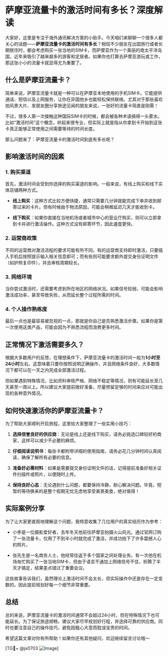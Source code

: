 # 萨摩亚流量卡的激活时间有多长？深度解读

大家好，这里是专注于海外通讯解决方案的小助手。今天咱们来聊聊一个很多人都关心的话题——**萨摩亚流量卡的激活时间有多长**？相信不少朋友在出国旅行或者长期居住时，都会考虑购买一张当地的SIM卡，而萨摩亚作为一个美丽的南太平洋岛国，近年来吸引了越来越多的游客和定居者。如果你也打算去萨摩亚游玩或工作，那这张小小的流量卡就显得尤为重要了。

## 什么是萨摩亚流量卡？

简单来说，萨摩亚流量卡就是一种可以在萨摩亚本地使用的手机SIM卡。它能提供通话、短信以及上网服务，让你在异国他乡也能轻松保持联络。尤其对于那些喜欢拍风景大片、发朋友圈分享旅途见闻的朋友来说，一张好的流量卡简直是刚需！

不过，很多人第一次接触这种国际SIM卡的时候，都会被各种术语搞得一头雾水。比如“激活时间”这个概念，听起来很专业，但实际上就是指从你拿到卡开始到这张卡真正能够正常使用之间需要等待的时间长度。

那么问题来了：萨摩亚流量卡的激活时间到底有多长呢？

## 影响激活时间的因素

### 1. **购买渠道**
首先，激活时间会受到你选择的购买渠道的影响。一般来说，有线上购买和线下实体店铺两种方式。

- **线上购买**：这种方式比较方便快捷，通常只需要几分钟就能完成下单并收到邮寄过来的卡片。但有时候由于物流原因，可能会稍微延迟几天才能收到卡。
  
- **线下购买**：如果你直接在当地机场或者城市中心的营业厅购买，则可以立即拿到卡并进行激活操作。这种方式没有邮寄环节，因此速度更快。

### 2. **运营商政策**
不同的运营商对激活流程的要求可能有所不同。有的运营商支持即时激活，只要插入手机后按照提示输入相关信息即可；而有些则可能要求额外提交身份证明文件（如护照复印件），并且审核周期较长。

### 3. **网络环境**
当你尝试激活时，还需要考虑到所在地区的网络状况。如果信号较弱，可能会影响激活成功率，甚至导致失败，从而延长整个过程所需的时间。

### 4. **个人操作熟练度**
最后一点也是最容易被忽视的一点，那就是你自己是否熟悉激活步骤。如果你是第一次使用这类产品，可能会因为不熟悉流程而浪费更多时间。

## 正常情况下激活需要多久？

根据大多数用户的反馈，在理想条件下，萨摩亚流量卡的激活时间一般为**1小时至24小时**左右。这意味着只要你按照说明正确操作，并且网络条件良好，大多数情况下都可以在一天之内完成全部激活过程。

但如果遇到特殊情况，比如资料审核严格、网络不稳定等情况，则有可能延长至几天甚至一周以上。所以建议大家提前做好准备，尽量预留足够的时间来应对可能出现的各种意外情况。

## 如何快速激活你的萨摩亚流量卡？

为了帮助大家顺利开启旅程，这里给大家整理了一些实用小技巧：

1. **选择信誉良好的供应商**：无论是线上还是线下购买，请务必挑选口碑较好的商家，这样可以减少不必要的麻烦。
   
2. **仔细阅读说明书**：每张卡都附带详细的使用指南，请务必花几分钟时间认真阅读，确保了解所有必要的信息。

3. **准备好必需材料**：如果是需要提交身份证明文件的话，记得提前准备好相关证件扫描件或照片，以便随时上传。

4. **保持良好心态**：无论遇到什么问题，都要保持冷静，耐心解决问题。毕竟，短暂的等待换来的是整个假期无忧无虑地享受美景美食，绝对值得！

## 实际案例分享

为了让大家更直观地理解这个问题，我特意收集了几位用户的真实经历作为参考：

- 小李是一位摄影爱好者，去年冬天他前往萨摩亚拍摄火山风光。通过官网订购了一张流量卡，仅用了不到半小时就完成了激活，并成功拍下了许多震撼人心的照片。
  
- 张先生是一名商务人士，他经常往返于多个国家之间处理业务。有一次他在机场匆忙购买了一张当地SIM卡，但由于语言不通加上网络信号不佳，折腾了半天才搞定，结果差点错过了重要会议。

这些故事告诉我们，虽然理论上激活时间不会太长，但实际操作中还是存在一定变数的。因此提前规划好每一个细节非常重要。

## 总结

总的来说，萨摩亚流量卡的激活时间通常不会超过24小时，但在特殊情况下也可能延长。为了保证旅途顺畅，建议大家尽早规划好行程，并选择可靠的供应商。同时也要注意自己的操作技巧，避免因粗心大意而耽误宝贵的时间。

希望这篇文章对你有所帮助！如果你还有其他疑问，欢迎继续留言讨论哦～

[TG💪+ @jx0703 ![Image](https://github.com/user-attachments/assets/dbca1d08-cadb-493c-b0ec-ad6f7a83f270)]